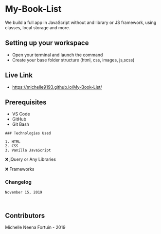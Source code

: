 # My-Book-List

We build a full app in JavaScript without and library or JS framework, using classes, local storage and more.

## Setting up your workspace

- Open your terminal and launch the command 
- Create your base folder structure (html, css, images, js,scss)

## Live Link
- https://michelle9193.github.io/My-Book-List/

## Prerequisites

 - VS Code
 - GitHub
 - Git Bash


```
### Technologies Used

1. HTML
2. CSS
3. Vanilla JavaScript

```

:x: jQuery or Any Libraries

:x: Frameworks



### Changelog 


```
November 15, 2019



```


## Contributors

Michelle Neena Fortuin - 2019

